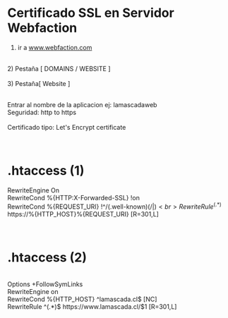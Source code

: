 # Certificado SSL en Servidor Webfaction <br>

1) ir a www.webfaction.com <br>
<br>
2) Pestaña [ DOMAINS / WEBSITE ] <br>
<br>
3) Pestaña[ Website ]  <br>
 <br>

Entrar al nombre de la aplicacion ej: lamascadaweb <br>
Seguridad: http to https <br>
 <br>
Certificado tipo: Let's Encrypt certificate  <br>
 <br>
 <br>
# .htaccess (1) <br>
RewriteEngine On <br>
RewriteCond %{HTTP:X-Forwarded-SSL} !on <br> 
RewriteCond %{REQUEST_URI} !^/(.well-known)(/|$) <br>
RewriteRule ^(.*)$ https://%{HTTP_HOST}%{REQUEST_URI} [R=301,L] <br>
<br>
<br>
# .htaccess (2) <br>
 <br>
Options +FollowSymLinks <br>
RewriteEngine on <br>
RewriteCond %{HTTP_HOST} ^lamascada.cl$ [NC] <br>
RewriteRule ^(.*)$ https://www.lamascada.cl/$1 [R=301,L] <br>
